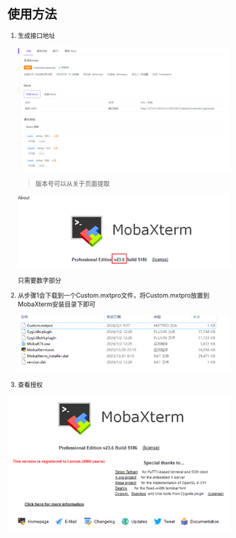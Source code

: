 # 使用方法

1. 生成接口地址

   ![image-20240301104354763](./assets/image-20240301104354763.png)

   > 版本号可以从关于页面提取

   ![image-20240301104442256](./assets/image-20240301104442256.png)

   只需要数字部分

2. 从步骤1会下载到一个Custom.mxtpro文件，将Custom.mxtpro放置到MobaXterm安装目录下即可

   ![image-20240301104656122](./assets/image-20240301104656122.png)

3. 查看授权

![image-20240301104713998](./assets/image-20240301104713998.png)